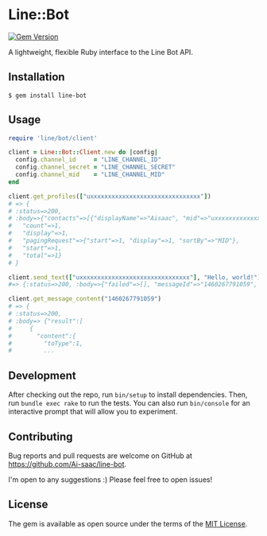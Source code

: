 # Line::Bot

[![Gem Version](https://badge.fury.io/rb/line-bot.svg)](https://badge.fury.io/rb/line-bot)

A lightweight, flexible Ruby interface to the Line Bot API.

## Installation

    $ gem install line-bot

## Usage

```ruby
require 'line/bot/client'

client = Line::Bot::Client.new do |config|
  config.channel_id     = "LINE_CHANNEL_ID"
  config.channel_secret = "LINE_CHANNEL_SECRET"
  config.channel_mid    = "LINE_CHANNEL_MID"
end

client.get_profiles(["uxxxxxxxxxxxxxxxxxxxxxxxxxxxxxxx"])
# => {
# :status=>200,
# :body=>{"contacts"=>[{"displayName"=>"Aisaac", "mid"=>"uxxxxxxxxxxxxxxxxxxxxxxxxxxxxxxx", "pictureUrl"=>"",# "statusMessage"=>""}],
#   "count"=>1,
#   "display"=>1,
#   "pagingRequest"=>{"start"=>1, "display"=>1, "sortBy"=>"MID"},
#   "start"=>1,
#   "total"=>1}
# }

client.send_text(["uxxxxxxxxxxxxxxxxxxxxxxxxxxxxxxx"], "Hello, world!")
#=> {:status=>200, :body=>{"failed"=>[], "messageId"=>"1460267791059", "timestamp"=>1460267791059, "version"=>1}}

client.get_message_content("1460267791059")
# => {
# :status=>200,
# :body=> {"result":[
#     {
#       "content":{
#         "toType":1,
#         ...
```

## Development

After checking out the repo, run `bin/setup` to install dependencies. Then, run `bundle exec rake` to run the tests. You can also run `bin/console` for an interactive prompt that will allow you to experiment.

## Contributing

Bug reports and pull requests are welcome on GitHub at https://github.com/Ai-saac/line-bot.

I'm open to any suggestions :) Please feel free to open issues!

## License

The gem is available as open source under the terms of the [MIT License](http://opensource.org/licenses/MIT).
